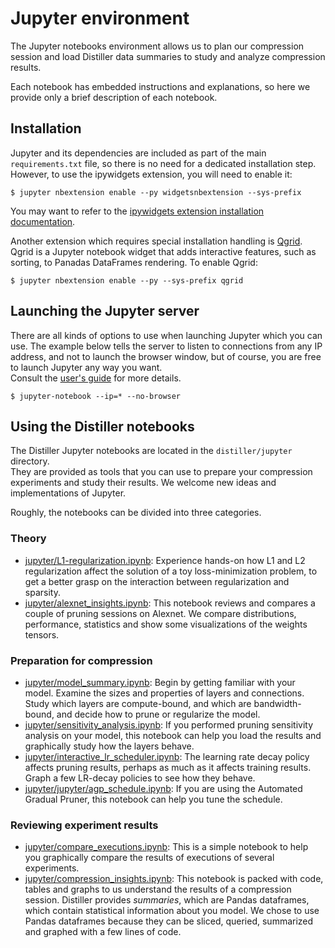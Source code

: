 # Jupyter environment
The Jupyter notebooks environment allows us to plan our compression session and load Distiller data summaries to study and analyze compression results.

Each notebook has embedded instructions and explanations, so here we provide only a brief description of each notebook.

## Installation
Jupyter and its dependencies are included as part of the main ```requirements.txt``` file, so there is no need for a dedicated installation step.<br>
However, to use the ipywidgets extension, you will need to enable it:
```
$ jupyter nbextension enable --py widgetsnbextension --sys-prefix
```

You may want to refer to the [ipywidgets extension installation documentation](http://ipywidgets.readthedocs.io/en/latest/user_install.html).

Another extension which requires special installation handling is [Qgrid](https://github.com/quantopian/qgrid).  Qgrid is a Jupyter notebook widget that adds interactive features, such as sorting, to Panadas DataFrames rendering.  To enable Qgrid:

```
$ jupyter nbextension enable --py --sys-prefix qgrid
```

## Launching the Jupyter server
There are all kinds of options to use when launching Jupyter which you can use.  The example below tells the server to listen to connections from any IP address, and not to launch the browser window, but of course, you are free to launch Jupyter any way you want.<br>
Consult the [user's guide](http://jupyter.readthedocs.io/en/latest/running.html) for more details.
```
$ jupyter-notebook --ip=* --no-browser
```

## Using the Distiller notebooks
The Distiller Jupyter notebooks are located in the ```distiller/jupyter``` directory.<br>
They are provided as tools that you can use to prepare your compression experiments and study their results.
We welcome new ideas and implementations of Jupyter.

Roughly, the notebooks can be divided into three categories.
### Theory
- [jupyter/L1-regularization.ipynb](localhost:8888/notebooks/jupyter/L1-regularization.ipynb): Experience hands-on how L1 and L2 regularization affect the solution of a toy loss-minimization problem, to get a better grasp on the interaction between regularization and sparsity.
- [jupyter/alexnet_insights.ipynb](localhost:8888/notebooks/alexnet_insights.ipynb): This notebook reviews and compares a couple of pruning sessions on Alexnet.  We compare distributions, performance, statistics and show some visualizations of the weights tensors.
### Preparation for compression
- [jupyter/model_summary.ipynb](localhost:8888/notebooks/jupyter/model_summary.ipynb): Begin by getting familiar with your model.  Examine the sizes and properties of layers and connections.  Study which layers are compute-bound, and which are bandwidth-bound, and decide how to prune or regularize the model.
- [jupyter/sensitivity_analysis.ipynb](localhost:8888/notebooks/jupyter/sensitivity_analysis.ipynb): If you performed pruning sensitivity analysis on your model, this notebook can help you load the results and graphically study how the layers behave.
- [jupyter/interactive_lr_scheduler.ipynb](localhost:8888/notebooks/jupyter/interactive_lr_scheduler.ipynb): The learning rate decay policy affects pruning results, perhaps as much as it affects training results.  Graph a few LR-decay policies to see how they behave.
- [jupyter/jupyter/agp_schedule.ipynb](localhost:8888/notebooks/jupyter/agp_schedule.ipynb): If you are using the Automated Gradual Pruner, this notebook can help you tune the schedule.
### Reviewing experiment results
- [jupyter/compare_executions.ipynb](localhost:8888/notebooks/jupyter/compare_executions.ipynb): This is a simple notebook to help you graphically compare the results of executions of several experiments.
- [jupyter/compression_insights.ipynb](localhost:8888/notebooks/compression_insights.ipynb): This notebook is packed with code, tables and graphs to us understand the results of a compression session.  Distiller provides *summaries*, which are Pandas dataframes, which contain statistical information about you model.  We chose to use Pandas dataframes because they can be sliced, queried, summarized and graphed with a few lines of code.  
